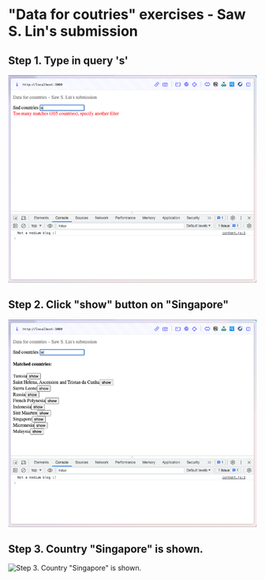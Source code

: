 # "Data for coutries" exercises - Saw S. Lin's submission
## Step 1. Type in query 's'
![Step 1. Type in query 's'](https://raw.githubusercontent.com/slin-zhq/full-stack-open/main/part2/countries/submission_images/0.png)
## Step 2. Click "show" button on "Singapore"
![Step 2. Click "show" button on "Singapore"](https://github.com/slin-zhq/full-stack-open/blob/main/part2/countries/submission_images/1.png?raw=true)
## Step 3. Country "Singapore" is shown. 
![Step 3. Country "Singapore" is shown.](https://github.com/slin-zhq/full-stack-open/blob/main/part2/countries/submission_images/3.png?raw=true)